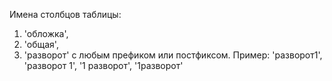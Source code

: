   Имена столбцов таблицы:
  1. 'обложка',
  2. 'общая',
  3. 'разворот' с любым префиком или постфиксом. Пример: 'разворот1', 'разворот 1', '1 разворот', '1разворот'
  